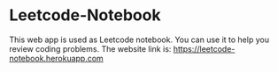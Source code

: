 # Leetcode-Notebook
This web app is used as Leetcode notebook. You can use it to help you review coding problems.
The website link is: https://leetcode-notebook.herokuapp.com
